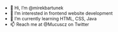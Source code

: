 - 👋 Hi, I’m @mirekbartunek
- 👀 I’m interested in frontend website development
- 🌱 I’m currently learning HTML, CSS, Java
- 📫 Reach me at @Mucuscz on Twitter

<!---
mirekbartunek/mirekbartunek is a ✨ special ✨ repository because its `README.md` (this file) appears on your GitHub profile.
You can click the Preview link to take a look at your changes.
--->
